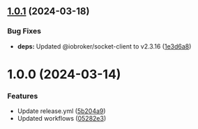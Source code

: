 ## [1.0.1](https://github.com/pottio/ngx-iobroker/compare/v1.0.0...v1.0.1) (2024-03-18)


### Bug Fixes

* **deps:** Updated @iobroker/socket-client to v2.3.16 ([1e3d6a8](https://github.com/pottio/ngx-iobroker/commit/1e3d6a8e2c01410402ce4b579c0c8585983b8aa4))

# 1.0.0 (2024-03-14)


### Features

* Update release.yml ([5b204a9](https://github.com/pottio/ngx-iobroker/commit/5b204a9e548cddbf8e507ab3152081a21376fc71))
* Updated workflows ([05282e3](https://github.com/pottio/ngx-iobroker/commit/05282e3d32d55a33a09191efc3f42fac338b903d))
